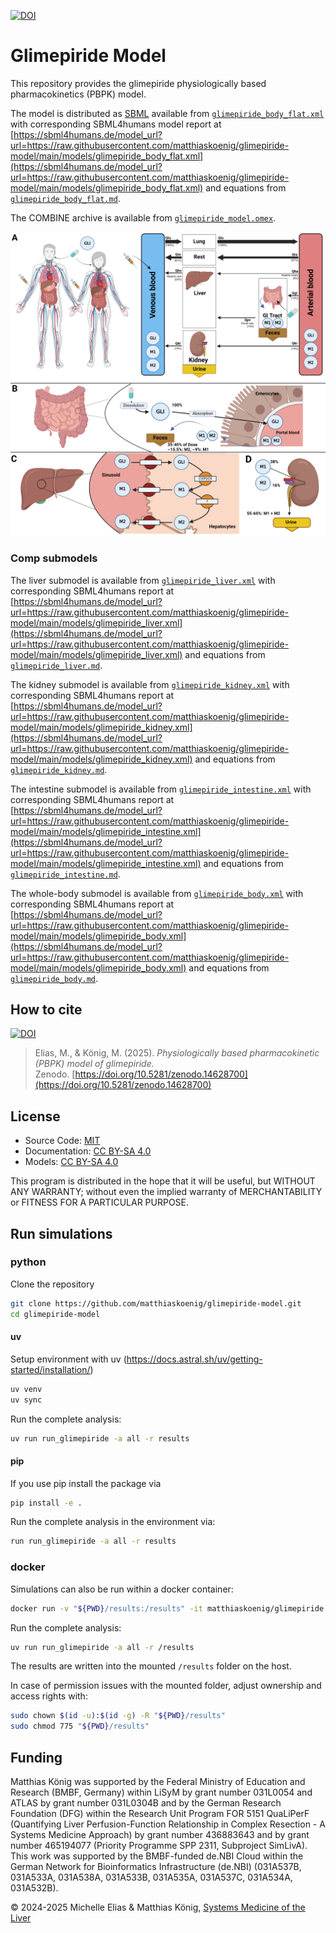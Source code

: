 [![DOI](https://zenodo.org/badge/DOI/10.5281/zenodo.14628700.svg)](https://doi.org/10.5281/zenodo.14628700)

# Glimepiride Model
This repository provides the glimepiride physiologically based pharmacokinetics (PBPK) model.

The model is distributed as [SBML](http://sbml.org) available from [`glimepiride_body_flat.xml`](./models/glimepiride_body_flat.xml) with 
corresponding SBML4humans model report at [https://sbml4humans.de/model_url?url=https://raw.githubusercontent.com/matthiaskoenig/glimepiride-model/main/models/glimepiride_body_flat.xml](https://sbml4humans.de/model_url?url=https://raw.githubusercontent.com/matthiaskoenig/glimepiride-model/main/models/glimepiride_body_flat.xml) and equations from [`glimepiride_body_flat.md`](./models/glimepiride_body_flat.md).

The COMBINE archive is available from [`glimepiride_model.omex`](./glimepiride_model.omex).

![model overview](./figures/glimepiride_model.png)

### Comp submodels
The liver submodel is available from [`glimepiride_liver.xml`](./models/glimepiride_liver.xml) with corresponding SBML4humans report at
[https://sbml4humans.de/model_url?url=https://raw.githubusercontent.com/matthiaskoenig/glimepiride-model/main/models/glimepiride_liver.xml](https://sbml4humans.de/model_url?url=https://raw.githubusercontent.com/matthiaskoenig/glimepiride-model/main/models/glimepiride_liver.xml) and equations from [`glimepiride_liver.md`](./models/glimepiride_liver.md).

The kidney submodel is available from [`glimepiride_kidney.xml`](./models/glimepiride_kidney.xml) with corresponding SBML4humans report at
[https://sbml4humans.de/model_url?url=https://raw.githubusercontent.com/matthiaskoenig/glimepiride-model/main/models/glimepiride_kidney.xml](https://sbml4humans.de/model_url?url=https://raw.githubusercontent.com/matthiaskoenig/glimepiride-model/main/models/glimepiride_kidney.xml) and equations from [`glimepiride_kidney.md`](./models/glimepiride_kidney.md).

The intestine submodel is available from [`glimepiride_intestine.xml`](./models/glimepiride_intestine.xml) with corresponding SBML4humans report at
[https://sbml4humans.de/model_url?url=https://raw.githubusercontent.com/matthiaskoenig/glimepiride-model/main/models/glimepiride_intestine.xml](https://sbml4humans.de/model_url?url=https://raw.githubusercontent.com/matthiaskoenig/glimepiride-model/main/models/glimepiride_intestine.xml) and equations from [`glimepiride_intestine.md`](./models/glimepiride_intestine.md).

The whole-body submodel is available from [`glimepiride_body.xml`](./models/glimepiride_body.xml) with corresponding SBML4humans report at
[https://sbml4humans.de/model_url?url=https://raw.githubusercontent.com/matthiaskoenig/glimepiride-model/main/models/glimepiride_body.xml](https://sbml4humans.de/model_url?url=https://raw.githubusercontent.com/matthiaskoenig/glimepiride-model/main/models/glimepiride_body.xml) and equations from [`glimepiride_body.md`](./models/glimepiride_body.md).

## How to cite
[![DOI](https://zenodo.org/badge/DOI/10.5281/zenodo.14628700.svg)](https://doi.org/10.5281/zenodo.14628700)

> Elias, M., & König, M. (2025).
> *Physiologically based pharmacokinetic (PBPK) model of glimepiride.*   
> Zenodo. [https://doi.org/10.5281/zenodo.14628700](https://doi.org/10.5281/zenodo.14628700)

## License

* Source Code: [MIT](https://opensource.org/license/MIT)
* Documentation: [CC BY-SA 4.0](https://creativecommons.org/licenses/by-sa/4.0/)
* Models: [CC BY-SA 4.0](https://creativecommons.org/licenses/by-sa/4.0/)

This program is distributed in the hope that it will be useful, but WITHOUT ANY
WARRANTY; without even the implied warranty of MERCHANTABILITY or FITNESS FOR A
PARTICULAR PURPOSE.

## Run simulations
### python
Clone the repository 
```bash
git clone https://github.com/matthiaskoenig/glimepiride-model.git
cd glimepiride-model
```

#### uv
Setup environment with uv (https://docs.astral.sh/uv/getting-started/installation/)
```bash
uv venv
uv sync
```
Run the complete analysis:
```bash
uv run run_glimepiride -a all -r results
```

#### pip
If you use pip install the package via
```bash
pip install -e .
```
Run the complete analysis in the environment via:
```bash
run run_glimepiride -a all -r results
```

### docker
Simulations can also be run within a docker container:

```bash
docker run -v "${PWD}/results:/results" -it matthiaskoenig/glimepiride:latest /bin/bash
```

Run the complete analysis:
```bash
uv run run_glimepiride -a all -r /results
```
The results are written into the mounted `/results` folder on the host.

In case of permission issues with the mounted folder, adjust ownership and access rights with:
```bash
sudo chown $(id -u):$(id -g) -R "${PWD}/results"
sudo chmod 775 "${PWD}/results"
```

## Funding
Matthias König was supported by the Federal Ministry of Education and Research (BMBF, Germany) within LiSyM by grant number 031L0054 and ATLAS by grant number 031L0304B and by the German Research Foundation (DFG) within the Research Unit Program FOR 5151 QuaLiPerF (Quantifying Liver Perfusion-Function Relationship in Complex Resection - A Systems Medicine Approach) by grant number 436883643 and by grant number 465194077 (Priority Programme SPP 2311, Subproject SimLivA). This work was supported by the BMBF-funded de.NBI Cloud within the German Network for Bioinformatics Infrastructure (de.NBI) (031A537B, 031A533A, 031A538A, 031A533B, 031A535A, 031A537C, 031A534A, 031A532B). 

© 2024-2025 Michelle Elias & Matthias König, [Systems Medicine of the Liver](https://livermetabolism.com)
